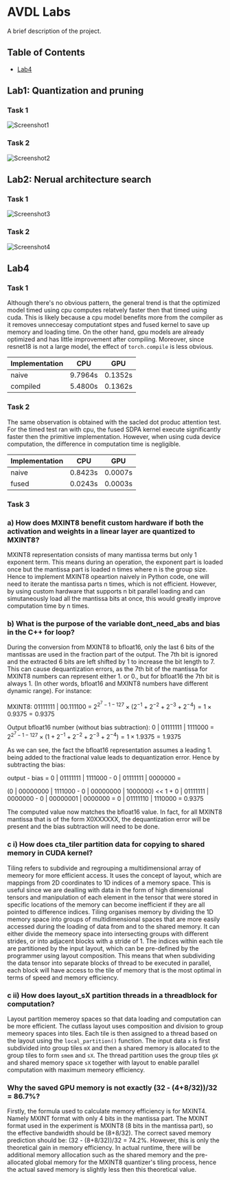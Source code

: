 # AVDL Labs

A brief description of the project.

## Table of Contents
- [Lab4](#Lab4)

## Lab1: Quantization and pruning
### Task 1
![Screenshot1](https://github.com/Jerry7234234/AVDL_Labs/blob/main/Screenshot%202025-02-02%20165408.png)

### Task 2
![Screenshot2](https://github.com/Jerry7234234/AVDL_Labs/blob/main/Screenshot%202025-02-02%20170212.png)

## Lab2: Nerual architecture search
### Task 1
![Screenshot3](https://github.com/Jerry7234234/AVDL_Labs/blob/main/Screenshot%202025-02-02%20170509.png)

### Task 2
![Screenshot4](https://github.com/Jerry7234234/AVDL_Labs/blob/main/Screenshot%202025-02-02%20171240.png)

## Lab4
### Task 1
Although there's no obvious pattern, the general trend is that the optimized model timed using cpu computes relatvely faster then that timed using cuda. This is likely because a cpu model benefits more from the compiler as it removes unneccesay computationt stpes and fused kernel to save up memory and loading time. On the other hand, gpu models are already optimized and has little improvement after compiling. Moreover, since resnet18 is not a large model, the effect of `torch.compile` is less obvious.

| Implementation  | CPU  | GPU |
| --------------- | ---- | --- |
|  naive   | 9.7964s | 0.1352s |
| compiled | 5.4800s | 0.1362s |

### Task 2
The same observation is obtained with the sacled dot produc attention test. For the timed test ran with cpu, the fused SDPA kernel execute significantly faster then the primitive implementation. However, when using cuda device computation, the difference in computation time is negligible.

| Implementation  | CPU  | GPU |
| --------------- | ---- | --- |
| naive | 0.8423s | 0.0007s |
| fused | 0.0243s | 0.0003s |

### Task 3
### a) How does MXINT8 benefit custom hardware if both the activation and weights in a linear layer are quantized to MXINT8?
MXINT8 representation consists of many mantissa terms but only 1 exponent term. This means during an operation, the exponent part is loaded once but the mantissa part is loaded n times where n is the group size. Hence to implement MXINT8 opeartion naively in Python code, one will need to iterate the mantissa parts n times, which is not efficient. However, by using custom hardware that supports n bit parallel loading and can simutaneously load all the mantissa bits at once, this would greatly improve computation time by n times.

### b) What is the purpose of the variable dont_need_abs and bias in the C++ for loop?
During the conversion from MXINT8 to bfloat16, only the last 6 bits of the mantissas are used in the fraction part of the output. The 7th bit is ignored and the extracted 6 bits are left shifted by 1 to increase the bit length to 7. This can cause dequantization errors, as the 7th bit of the mantissa for MXINT8 numbers can represent either 1. or 0., but for bfloat16 the 7th bit is always 1. (In other words, bfloat16 and MXINT8 numbers have different dynamic range). For instance:


MXINT8: 01111111 | 00.111100 = $2 ^ {2 ^ 7 - 1 - 127} \times (2^{-1} + 2^{-2} + 2^{-3} + 2^{-4}) = 1 \times 0.9375 = 0.9375$

Output bfloat16 number (without bias subtraction): 0 | 01111111 | 1111000 = $2 ^ {2 ^ 7 - 1 - 127} \times (1 + 2^{-1} + 2^{-2} + 2^{-3} + 2^{-4}) = 1 \times 1.9375 = 1.9375$

As we can see, the fact the bfloat16 representation assumes a leading 1. being added to the fractional value leads to dequantization error. Hence by subtracting the bias:

output - bias = 0 | 01111111 | 1111000 - 0 | 01111111 | 0000000 =

(0 | 00000000 | 1111000 - 0 | 00000000 | 1000000) << 1 + 0 | 01111111 | 0000000 - 0 | 00000001 | 0000000 = 0 | 01111110 | 1110000 = 0.9375

The computed value now matches the bfloat16 value. In fact, for all MXINT8 mantissa that is of the form X0XXXXXX, the dequantization error will be present and the bias subtraction will need to be done.

### c i) How does cta_tiler partition data for copying to shared memory in CUDA kernel?
Tiling refers to subdivide and regrouping a multidimensional array of memeory for more efficient access. It uses the concept of layout, which are mappings from 2D coordinates to 1D indices of a memory space. This is useful since we are dealling with data in the form of high dimensional tensors and manipulation of each element in the tensor that were stored in specific locations of the memory can become inefficient if they are all pointed to difference indices. Tiling organises memory by dividing the 1D memory space into groups of multidimensional spaces that are more easily accessed during the loading of data from and to the shared memory. It can either divide the memeory space into intersecting groups with different strides, or into adjacent blocks with a stride of 1. The indices within each tile are partitioned by the input layout, which can be pre-defined by the programmer using layout composition. This means that when subdividing the data tensor into separate blocks of thread to be executed in parallel, each block will have access to the tile of memory that is the most optimal in terms of speed and memory efficiency.

### c ii) How does layout_sX partition threads in a threadblock for computation? 
Layout partition memeroy spaces so that data loading and computation can be more efficient. The cutlass layout uses composition and division to group memeory spaces into tiles. Each tile is then assigned to a thread based on the layout using the `local_partition()` function. The input data `x` is first subdivided into group tiles `mX` and then a shared memory is allocated to the group tiles to form `smem` and `sX`. The thread partition uses the group tiles `gX` and shared memory space `sX` together with layout to enable parallel computation with maximum memeory efficiency.

### Why the saved GPU memory is not exactly (32 - (4+8/32))/32 = 86.7%?
Firstly, the formula used to calculate memory efficiency is for MXINT4. Namely MXINT format with only 4 bits in the mantissa part. The MXINT format used in the experiment is MXINT8 (8 bits in the mantissa part), so the effective bandwidth should be (8+8/32). The correct saved memory prediction should be: (32 - (8+8/32))/32 = 74.2%. However, this is only the theoretical gain in memory efficiency. In actual runtime, there will be additional memory alllocation such as the shared memory and the pre-allocated global memory for the MXINT8 quantizer's tiling process, hence the actual saved memory is slightly less then this theoretical value.
